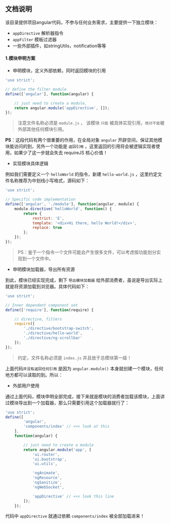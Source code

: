 ## 文档说明

该目录提供项目angular代码，不参与任何业务需求，主要提供一下独立模块：

- `appDirective` 解析器指令
- `appFilter`  模板过滤器
- 一些外部插件，如stringUtils，notification等等



#### 1.模块申明方案

- 申明模块，定义外部依赖，同时返回模块的引用

``` javascript
'use strict';

// define the filter module
define(['angular'], function(angular) {

	// just need to create a module,
	return angular.module('appDirective', []);
});
```

> 注意文件名称必须是 `module.js` ， 该模块 `只能` 被具体实现引用，`绝对不能`被外部其他任何模块引用。

**PS**：这段代码有两个很重要的作用，在全局对象 `angular` 开辟空间，保证其他模块能访问的到，另外一个功能是 `返回引用` ，这里返回的引用将会被逻辑实现者使用，如果少了这一步就会失去 requireJS 核心价值！



- 实现模块具体逻辑

例如我们需要定义一个 `helloWorld` 的指令，新建 `hello-world.js` ，这里约定文件名称推荐为中划线小写格式，源码如下：

``` javascript
'use strict';

// Specific code implementation
define(['angular', './module'], function(angular, module) {
	module.directive('helloWorld', function() {
		return {
			restrict: 'E',
			template: '<div>Hi there, hello World!</div>',
			replace: true
		};
	});
});
```

>  PS：鉴于一个指令一个文件可能会产生很多文件，可以考虑按功能划分实现到一个文件中。



- 申明模块加载器，导出所有资源

到此，模块已经实现完成，剩下 `导出模块加载器` 给外部消费者，虽说是导出实际上就是将资源加载到浏览器。具体代码如下：

``` javascript
'use strict';

// Inner dependent component set
define(['require'], function(require) {

	// directive, filters
	require([
		'./directive/bootstrap-switch',
		'./directive/hello-world',
		'./directive/ng-scrollbar'
	]);
});
```

> 约定，文件名称必须是 `index.js` 并且放于总模块第一级！

上面代码`并没有返回任何引用` 是因为 `angular.module()` 本身就创建一个模块，任何地方都可以读取的到。所以：



- 外部用户使用

通过上面代码，模块申明全部完成，接下来就是模块的消费者加载该模块，上面讲过模块导出到一个加载器，那么只需要引用这个加载器就行了：

``` javascript
'use strict';
define([
        'angular',
        'components/index' // <<< look at this
    ],
    function(angular) {

        // just need to create a module
        return angular.module('app', [
            'ui.router',
            'ui.bootstrap',
            'ui.utils',

            'ngAnimate',
            'ngResource',
            'ngSanitize',
            'ngWebSocket',

            'appDirective' // <<< look this line
        ]);
    });

```

代码中 `appDirective` 就通过依赖 `components/index` 被全部加载进来！